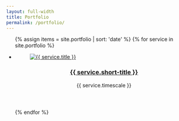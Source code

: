 ```yaml
---
layout: full-width
title: Portfolio
permalink: /portfolio/
---
```


<ul class="gallery grid-row">
  {% assign items = site.portfolio | sort: 'date' %}
  {% for service in site.portfolio %}
    <li class="column-third">
      <article>
        <figure><a class="post-link" href="{{ service.url | prepend: site.baseurl }}"><img src="/images/{{ service.image_project }}/{{ service.main_image }}.png" alt="{{ service.title }}"/></a></figure>
        <header>
          <h3><a class="post-link" href="{{ service.url | prepend: site.baseurl }}">{{ service.short-title }}</a></h3>
          <p class="text-muted">{{ service.timescale }}</p>
        </header>
      </article>
    </li>
  {% endfor %}
</ul>
